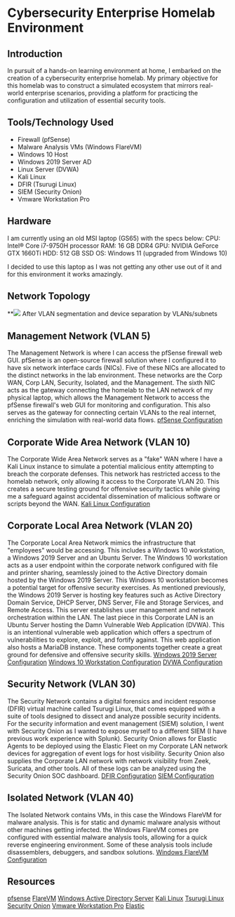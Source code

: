 # Cybersecurity Enterprise Homelab Environment

## Introduction 
In pursuit of a hands-on learning environment at home, I embarked on the creation of a cybersecurity enterprise homelab. My primary objective for this homelab was to construct a simulated ecosystem that mirrors real-world enterprise scenarios, providing a platform for practicing the configuration and utilization of essential security tools. 

## Tools/Technology Used
- Firewall (pfSense)
- Malware Analysis VMs (Windows FlareVM)
- Windows 10 Host
- Windows 2019 Server AD
- Linux Server (DVWA)
- Kali Linux
- DFIR (Tsurugi Linux)
- SIEM (Security Onion)
- Vmware Workstation Pro

## Hardware
I am currently using an old MSI laptop (GS65) with the specs below: 
CPU: Intel® Core i7-9750H processor
RAM: 16 GB DDR4
GPU: NVIDIA GeForce GTX 1660Ti
HDD: 512 GB SSD
OS: Windows 11 (upgraded from Windows 10)

I decided to use this laptop as I was not getting any other use out of it and for this environment it works amazingly. 
## Network Topology
**![](https://lh7-us.googleusercontent.com/dVesbeWt3TgIZADH2al7GdVNs7-GIxWo3EDyQLk5ro5nj8f7PNBOoMFTQnKIvX6u3q_84jWZBgSPBY-OuSYLKYD94uu84MejG-kJGqepwRdVo2t5y_IevlXtLnC_-qznK2ltMlM8aVcy2nj9cuYsfXQ)
After VLAN segmentation and device separation by VLANs/subnets

## Management Network (VLAN 5)
The Management Network is where I can access the pfSense firewall web GUI. pfSense is an open-source firewall solution where I configured it to have six network interface cards (NICs). Five of these NICs are allocated to the distinct networks in the lab environment. These networks are the Corp WAN, Corp LAN, Security, Isolated, and the Management. The sixth NIC acts as the gateway connecting the homelab to the LAN network of my physical laptop, which allows the Management Network to access the pfSense firewall's web GUI for monitoring and configuration. This also serves as the gateway for connecting certain VLANs to the real internet, enriching the simulation with real-world data flows. 
[pfSense Configuration](https://github.com/corbinmarino/HomeLab/blob/main/Homelab%20Screenshots/pfSense%20Config%20Screenshots.md)

## Corporate Wide Area Network (VLAN 10)
The Corporate Wide Area Network serves as a "fake" WAN where I have a Kali Linux instance to simulate a potential malicious entity attempting to breach the corporate defenses. This network has restricted access to the homelab network, only allowing it access to the Corporate VLAN 20. This creates a secure testing ground for offensive security tactics while giving me a safeguard against accidental dissemination of malicious software or scripts beyond the WAN. 
[Kali Linux Configuration](https://github.com/corbinmarino/HomeLab/blob/main/Homelab%20Screenshots/Kali%20Machine%20Configuration%20Screenshots.md)


## Corporate Local Area Network (VLAN 20)
The Corporate Local Area Network mimics the infrastructure that "employees" would be accessing. This includes a Windows 10 workstation, a Windows 2019 Server and an Ubuntu Server. The Windows 10 workstation acts as a user endpoint within the corporate network configured with file and printer sharing, seamlessly joined to the Active Directory domain hosted by the Windows 2019 Server. This Windows 10 workstation becomes a potential target for offensive security exercises. As mentioned previously, the Windows 2019 Server is hosting key features such as Active Directory Domain Service, DHCP Server, DNS Server, File and Storage Services, and Remote Access. This server establishes user management and network orchestration within the LAN. The last piece in this Corporate LAN is an Ubuntu Server hosting the Damn Vulnerable Web Application (DVWA). This is an intentional vulnerable web application which offers a spectrum of vulnerabilities to explore, exploit, and fortify against. This web application also hosts a MariaDB instance. These components together create a great ground for defensive and offensive security skills. 
[Windows 2019 Server Configuration](https://github.com/corbinmarino/HomeLab/blob/main/Homelab%20Screenshots/Windows%202019%20Server%20Configuration%20Screenshots.md)
[Windows 10 Workstation Configuration](https://github.com/corbinmarino/HomeLab/blob/main/Homelab%20Screenshots/Windows%2010%20Workstation.md)
[DVWA Configuration](https://github.com/corbinmarino/HomeLab/blob/main/Homelab%20Screenshots/DVWA%20Configuration%20Screenshots.md)

## Security Network (VLAN 30)
The Security Network contains a digital forensics and incident response (DFIR) virtual machine called Tsurugi Linux, that comes equipped with a suite of tools designed to dissect and analyze possible security incidents. For the security information and event management (SIEM) solution, I went with Security Onion as I wanted to expose myself to a different SIEM (I have previous work experience with Splunk). Security Onion allows for Elastic Agents to be deployed using the Elastic Fleet on my Corporate LAN network devices for aggregation of event logs for host visibility. Security Onion also supplies the Corporate LAN network with network visibility from Zeek, Suricata, and other tools. All of these logs can be analyzed using the Security Onion SOC dashboard. 
[DFIR Configuration](https://github.com/corbinmarino/HomeLab/blob/main/Homelab%20Screenshots/DFIR%20Workstation%20Configuration%20Screenshots.md)
[SIEM Configuration](https://github.com/corbinmarino/HomeLab/blob/main/Homelab%20Screenshots/Security%20Onion%20Standalone%20Configuration%20Screenshots.md)

## Isolated Network (VLAN 40)
The Isolated Network contains VMs, in this case the Windows FlareVM for malware analysis. This is for static and dynamic malware analysis without other machines getting infected. the Windows FlareVM comes pre configured with essential malware analysis tools, allowing for a quick reverse engineering environment. Some of these analysis tools include disassemblers, debuggers, and sandbox solutions. 
[Windows FlareVM Configuration](https://github.com/corbinmarino/HomeLab/blob/main/Homelab%20Screenshots/Windows%20FlareVM%20Configuration%20Screenshots.md)

## Resources
[pfsense](https://docs.netgate.com/pfsense/en/latest/)
[FlareVM](https://github.com/mandiant/flare-vm)
[Windows Active Directory Server](https://learn.microsoft.com/en-us/windows-server/identity/ad-ds/get-started/virtual-dc/active-directory-domain-services-overview)
[Kali Linux](https://www.kali.org/docs/)
[Tsurugi Linux](https://tsurugi-linux.org/)
[Security Onion](https://docs.securityonion.net/en/2.4/)
[Vmware Workstation Pro](https://docs.vmware.com/en/VMware-Workstation-Pro/index.html)
[Elastic](https://www.elastic.co/guide/en/fleet/current/elastic-agent-installation.html)
